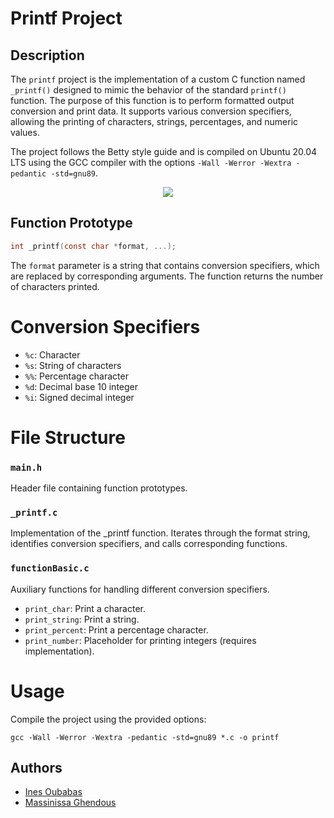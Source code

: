 
# Printf Project

## Description

The `printf` project is the implementation of a custom C function named `_printf()` designed to mimic the behavior of the standard `printf()` function. The purpose of this function is to perform formatted output conversion and print data. It supports various conversion specifiers, allowing the printing of characters, strings, percentages, and numeric values.

The project follows the Betty style guide and is compiled on Ubuntu 20.04 LTS using the GCC compiler with the options `-Wall -Werror -Wextra -pedantic -std=gnu89`.

<div style="text-align:center"><img src="https://github.com/Ines-Oubabas/holbertonschool-printf/assets/143883134/7fbef959-b998-4545-a5c1-66d6029c5ba0" /></div>


## Function Prototype

```c
int _printf(const char *format, ...);
```

The `format` parameter is a string that contains conversion specifiers, which are replaced by corresponding arguments. The function returns the number of characters printed.

# Conversion Specifiers

- `%c`: Character
- `%s`: String of characters
- `%%`: Percentage character
- `%d`: Decimal base 10 integer
- `%i`: Signed decimal integer

# File Structure

### `main.h`

Header file containing function prototypes.

### `_printf.c`
Implementation of the _printf function.
Iterates through the format string, identifies conversion specifiers, and calls corresponding functions.

### `functionBasic.c`

 Auxiliary functions for handling different conversion specifiers.
- `print_char`: Print a character.
- `print_string`: Print a string.
- `print_percent`: Print a percentage character.
- `print_number`: Placeholder for printing integers (requires implementation).

# Usage

Compile the project using the provided options:
```
gcc -Wall -Werror -Wextra -pedantic -std=gnu89 *.c -o printf
```

## Authors
- [Ines Oubabas](https://github.com/Ines-Oubabas)
- [Massinissa Ghendous](https://github.com/massygh)
